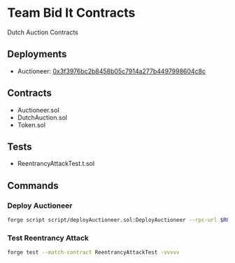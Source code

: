 # Team Bid It Contracts

Dutch Auction Contracts

## Deployments

- Auctioneer: [0x3f3976bc2b8458b05c7914a277b4497998604c8c](https://sepolia.etherscan.io/address/0x3F3976BC2b8458b05C7914A277b4497998604c8C)

## Contracts

- Auctioneer.sol
- DutchAuction.sol
- Token.sol

## Tests

- ReentrancyAttackTest.t.sol

## Commands

### Deploy Auctioneer

```bash
forge script script/deployAuctioneer.sol:DeployAuctioneer --rpc-url $RPC_URL --broadcast --verify --etherscan-api-key $ETHERSCAN_API_KEY
```

### Test Reentrancy Attack

```bash
forge test --match-contract ReentrancyAttackTest -vvvvv
```
